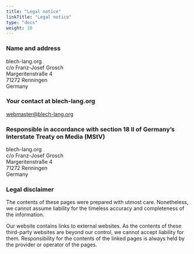 ```yaml
---
title: "Legal notice"
linkTitle: "Legal notice"
type: "docs"
weight: 10
---
```



### Name and address

blech-lang.org  
c/o Franz-Josef Grosch  
Margeritenstraße 4   
71272 Renningen  
Germany

### Your contact at blech-lang.org

<i class="fas fa-envelope"></i> [webmaster@blech-lang.org](mailto:webmaster@blech-lang.org)  

### Responsible in accordance with section 18 II of Germany’s Interstate Treaty on Media (MStV)

blech-lang.org  
c/o Franz-Josef Grosch  
Margeritenstraße 4  
71272 Renningen  
Germany

### Legal disclaimer ###
The contents of these pages were prepared with utmost care. Nonetheless, we cannot assume liability for the timeless accuracy and completeness of the information.

Our website contains links to external websites. As the contents of these third-party websites are beyond our control, we cannot accept liability for them. Responsibility for the contents of the linked pages is always held by the provider or operator of the pages.
